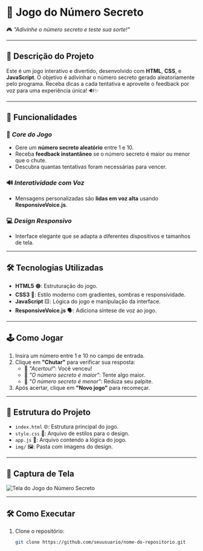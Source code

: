 # 🎯 **Jogo do Número Secreto**  
🎮 *"Adivinhe o número secreto e teste sua sorte!"*

---

## 📝 **Descrição do Projeto**  
Este é um jogo interativo e divertido, desenvolvido com **HTML**, **CSS**, e **JavaScript**. O objetivo é adivinhar o número secreto gerado aleatoriamente pelo programa. Receba dicas a cada tentativa e aproveite o feedback por voz para uma experiência única! 🔊✨  

---

## 🚀 **Funcionalidades**  

### 🎯 *Core do Jogo*  
- Gere um **número secreto aleatório** entre 1 e 10.  
- Receba **feedback instantâneo** se o número secreto é maior ou menor que o chute.  
- Descubra quantas tentativas foram necessárias para vencer.  

### 🔊 *Interatividade com Voz*  
- Mensagens personalizadas são **lidas em voz alta** usando **ResponsiveVoice.js**.  

### 💻 *Design Responsivo*  
- Interface elegante que se adapta a diferentes dispositivos e tamanhos de tela.  

---

## 🛠️ **Tecnologias Utilizadas**  
- **HTML5** 🟠: Estruturação do jogo.  
- **CSS3** 🔵: Estilo moderno com gradientes, sombras e responsividade.  
- **JavaScript** 🟨: Lógica do jogo e manipulação da interface.  
- **ResponsiveVoice.js** 🗣️: Adiciona síntese de voz ao jogo.

---

## 🕹️ **Como Jogar**  
1. Insira um número entre 1 e 10 no campo de entrada.  
2. Clique em **"Chutar"** para verificar sua resposta:  
   - 🎉 *"Acertou!"*: Você venceu!  
   - 🧐 *"O número secreto é maior"*: Tente algo maior.  
   - 🤔 *"O número secreto é menor"*: Reduza seu palpite.  
3. Após acertar, clique em **"Novo jogo"** para recomeçar.  

---

## 📂 **Estrutura do Projeto**  
- `index.html` 🌐: Estrutura principal do jogo.  
- `style.css` 🎨: Arquivo de estilos para o design.  
- `app.js` 🧠: Arquivo contendo a lógica do jogo.  
- `img/` 🖼️: Pasta com imagens do design.

---

## 📸 **Captura de Tela**  
![Tela do Jogo do Número Secreto](img/screenshot.png)

---

## 🛠️ **Como Executar**  

1. Clone o repositório:  
   ```bash
   git clone https://github.com/seuusuario/nome-do-repositorio.git
